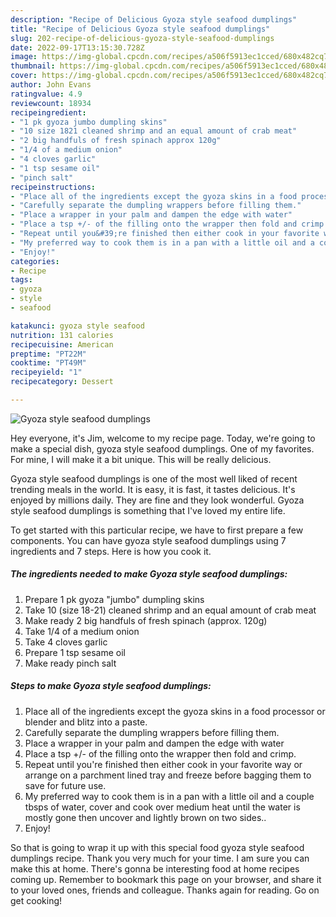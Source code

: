 ```yaml
---
description: "Recipe of Delicious Gyoza style seafood dumplings"
title: "Recipe of Delicious Gyoza style seafood dumplings"
slug: 202-recipe-of-delicious-gyoza-style-seafood-dumplings
date: 2022-09-17T13:15:30.728Z
image: https://img-global.cpcdn.com/recipes/a506f5913ec1cced/680x482cq70/gyoza-style-seafood-dumplings-recipe-main-photo.jpg
thumbnail: https://img-global.cpcdn.com/recipes/a506f5913ec1cced/680x482cq70/gyoza-style-seafood-dumplings-recipe-main-photo.jpg
cover: https://img-global.cpcdn.com/recipes/a506f5913ec1cced/680x482cq70/gyoza-style-seafood-dumplings-recipe-main-photo.jpg
author: John Evans
ratingvalue: 4.9
reviewcount: 18934
recipeingredient:
- "1 pk gyoza jumbo dumpling skins"
- "10 size 1821 cleaned shrimp and an equal amount of crab meat"
- "2 big handfuls of fresh spinach approx 120g"
- "1/4 of a medium onion"
- "4 cloves garlic"
- "1 tsp sesame oil"
- "pinch salt"
recipeinstructions:
- "Place all of the ingredients except the gyoza skins in a food processor or blender and blitz into a paste."
- "Carefully separate the dumpling wrappers before filling them."
- "Place a wrapper in your palm and dampen the edge with water"
- "Place a tsp +/- of the filling onto the wrapper then fold and crimp."
- "Repeat until you&#39;re finished then either cook in your favorite way or arrange on a parchment lined tray and freeze before bagging them to save for future use."
- "My preferred way to cook them is in a pan with a little oil and a couple tbsps of water, cover and cook over medium heat until the water is mostly gone then uncover and lightly brown on two sides.."
- "Enjoy!"
categories:
- Recipe
tags:
- gyoza
- style
- seafood

katakunci: gyoza style seafood 
nutrition: 131 calories
recipecuisine: American
preptime: "PT22M"
cooktime: "PT49M"
recipeyield: "1"
recipecategory: Dessert

---
```



![Gyoza style seafood dumplings](https://img-global.cpcdn.com/recipes/a506f5913ec1cced/680x482cq70/gyoza-style-seafood-dumplings-recipe-main-photo.jpg)

Hey everyone, it's Jim, welcome to my recipe page. Today, we're going to make a special dish, gyoza style seafood dumplings. One of my favorites. For mine, I will make it a bit unique. This will be really delicious.

Gyoza style seafood dumplings is one of the most well liked of recent trending meals in the world. It is easy, it is fast, it tastes delicious. It's enjoyed by millions daily. They are fine and they look wonderful. Gyoza style seafood dumplings is something that I've loved my entire life.




To get started with this particular recipe, we have to first prepare a few components. You can have gyoza style seafood dumplings using 7 ingredients and 7 steps. Here is how you cook it.

<!--inarticleads1-->

##### The ingredients needed to make Gyoza style seafood dumplings:

1. Prepare 1 pk gyoza &#34;jumbo&#34; dumpling skins
1. Take 10 (size 18-21) cleaned shrimp and an equal amount of crab meat
1. Make ready 2 big handfuls of fresh spinach (approx. 120g)
1. Take 1/4 of a medium onion
1. Take 4 cloves garlic
1. Prepare 1 tsp sesame oil
1. Make ready pinch salt




<!--inarticleads2-->

##### Steps to make Gyoza style seafood dumplings:

1. Place all of the ingredients except the gyoza skins in a food processor or blender and blitz into a paste.
1. Carefully separate the dumpling wrappers before filling them.
1. Place a wrapper in your palm and dampen the edge with water
1. Place a tsp +/- of the filling onto the wrapper then fold and crimp.
1. Repeat until you&#39;re finished then either cook in your favorite way or arrange on a parchment lined tray and freeze before bagging them to save for future use.
1. My preferred way to cook them is in a pan with a little oil and a couple tbsps of water, cover and cook over medium heat until the water is mostly gone then uncover and lightly brown on two sides..
1. Enjoy!




So that is going to wrap it up with this special food gyoza style seafood dumplings recipe. Thank you very much for your time. I am sure you can make this at home. There's gonna be interesting food at home recipes coming up. Remember to bookmark this page on your browser, and share it to your loved ones, friends and colleague. Thanks again for reading. Go on get cooking!
